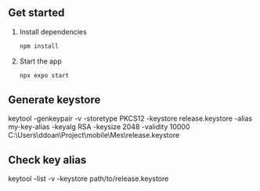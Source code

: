## Get started

1. Install dependencies

   ```bash
   npm install
   ```

2. Start the app

   ```bash
   npx expo start
   ```

## Generate keystore

keytool -genkeypair -v -storetype PKCS12 -keystore release.keystore -alias my-key-alias -keyalg RSA -keysize 2048 -validity 10000
C:\Users\ddoan\Project\mobile\Mes\release.keystore

## Check key alias

keytool -list -v -keystore path/to/release.keystore

